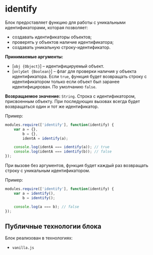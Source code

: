 # identify

Блок предоставляет функцию для работы с уникальными идентификаторами, которая позволяет:

* создавать идентификаторы объектов;
* проверять у объектов наличие идентификатора;
* создавать уникальную строку-идентификатор.

**Принимаемые аргументы:**

* [`obj {Object}`] – идентифицируемый объект.
* [`onlyGet {Boolean}`] – флаг для проверки наличия у объекта идентификатора. Если `true`, функция будет возвращать строку с идентификатором только если объект был заранее идентифицирован. По умолчанию `false`.

**Возвращаемое значение:** `String`. Строка с идентификатором, присвоенным объекту. При последующих вызовах всегда будет возвращаться один и тот же идентификатор.

Пример:

```js
modules.require(['identify'], function(identify) {
    var a = {},
        b = {},
        identA = identify(a);

    console.log(identA === identify(a)); // true
    console.log(identA === identify(b)); // false
});
```

При вызове без аргументов, функция будет каждый раз возвращать строку с уникальным идентификатором.

Пример:

```js
modules.require(['identify'], function(identify) {
    var a = identify(),
        b = identify();

    console.log(a === b); // false
});
```

## Публичные технологии блока

Блок реализован в технологиях:

* `vanilla.js`

